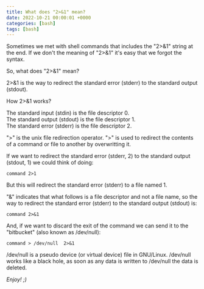 ```yaml
---
title: What does "2>&1" mean?
date: 2022-10-21 00:00:01 +0000
categories: [bash]
tags: [bash] 
---
```


Sometimes we met with shell commands that includes the "2>&1" string at the end.
If we don't the meaning of "2>&1" it's easy that we forgot the syntax.

So, what does "2>&1" mean?

2>&1 is the way to redirect the standard error (stderr) to the standard output (stdout).

How 2>&1 works?

The standard input (stdin) is the file descriptor 0.  
The standard output (stdout) is the file descriptor 1.  
The standard error (stderr) is the file descriptor 2.

">" is the unix file redirection operator. 
">" is used to redirect the contents of a command or file to another by overwritting it.

If we want to redirect the standard error (stderr, 2) to the standard output (stdout, 1) we could think of doing:

```shell
command 2>1
```

But this will redirect the standard error (stderr) to a file named 1.

"&" indicates that what follows is a file descriptor and not a file name, so the way to redirect the standard error (stderr) to the standard output (stdout) is:

```shell
command 2>&1
```

And, if we want to discard the exit of the command we can send it to the "bitbucket" (also known as /dev/null):

```shell
command > /dev/null  2>&1
```

/dev/null is a pseudo device (or virtual device) file in GNU/Linux. 
/dev/null works like a black hole, as soon as any data is written to /dev/null the data is deleted.

_Enjoy! ;)_
